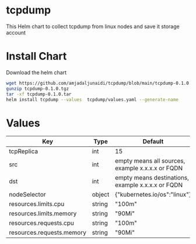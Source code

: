 # tcpdump
This Helm chart to collect tcpdump from linux nodes and save it storage account


# Install Chart

Download the helm chart 
```bash
wget https://github.com/amjadaljunaidi/tcpdump/blob/main/tcpdump-0.1.0.tgz
gunzip tcpdump-0.1.0.tgz 
tar -xf tcpdump-0.1.0.tar 
helm install tcpdump --values  tcpdump/values.yaml --generate-name 
```
# Values
| Key | Type | Default |
|-----|------|---------|
| tcpReplica   |   int   |   15      |
| src   |  int    |  empty means all sources, example x.x.x.x or FQDN     |
| dst   |   int   |  empty means destinations, example x.x.x.x or FQDN    | 
| nodeSelector  |   object   |   {"kubernetes.io/os":"linux"}      |
| resources.limits.cpu    |   string   |     "100m"    | 
| resources.limits.memory    |  string    |    "90Mi"     |
| resources.requests.cpu    |    string  |      "100m"   | 
| resources.requests.memory    |  string    |    "90Mi"     |
